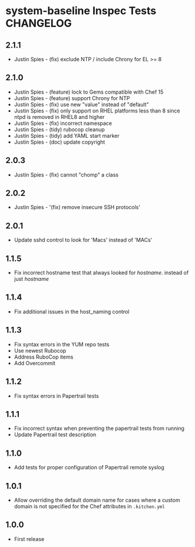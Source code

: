 # system-baseline Inspec Tests CHANGELOG

## 2.1.1

- Justin Spies - (fix) exclude NTP / include Chrony for EL >= 8

## 2.1.0

- Justin Spies - (feature) lock to Gems compatible with Chef 15
- Justin Spies - (feature) support Chrony for NTP
- Justin Spies - (fix) use new "value" instead of "default"
- Justin Spies - (fix) only support on RHEL platforms less than 8 since ntpd is removed in RHEL8 and higher
- Justin Spies - (fix) incorrect namespace
- Justin Spies - (tidy) rubocop cleanup
- Justin Spies - (tidy) add YAML start marker
- Justin Spies - (doc) update copyright

## 2.0.3

- Justin Spies - (fix) cannot "chomp" a class

## 2.0.2

- Justin Spies - '(fix) remove insecure SSH protocols'

## 2.0.1

- Update sshd control to look for 'Macs' instead of 'MACs'

## 1.1.5

- Fix incorrect hostname test that always looked for _hostname._ instead of just _hostname_

## 1.1.4

- Fix additional issues in the host_naming control

## 1.1.3

- Fix syntax errors in the YUM repo tests
- Use newest Rubocop
- Address RuboCop items
- Add Overcommit

## 1.1.2

- Fix syntax errors in Papertrail tests

## 1.1.1

- Fix incorrect syntax when preventing the papertrail tests from running
- Update Papertrail test description

## 1.1.0

- Add tests for proper configuration of Papertrail remote syslog

## 1.0.1

- Allow overriding the default domain name for cases where a custom domain is not specified for the Chef attributes in
`.kitchen.yml`

## 1.0.0

- First release
